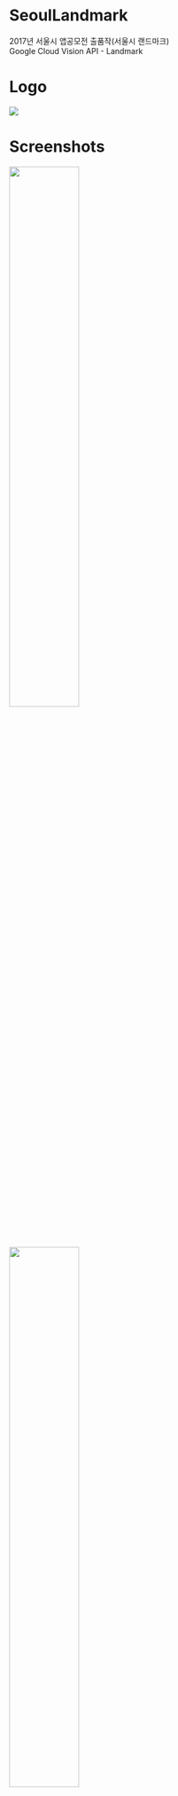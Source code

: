 # SeoulLandmark
2017년 서울시 앱공모전 출품작(서울시 랜드마크)  
Google Cloud Vision API - Landmark 

# Logo
<img src="https://user-images.githubusercontent.com/11040627/40346388-a0fc269a-5dd7-11e8-97d7-0eacc16c7f64.png"/>

# Screenshots
<img src="https://user-images.githubusercontent.com/11040627/40346685-92e63770-5dd8-11e8-90be-ee532b2d04f0.png" width="50%"/>  
<img src="https://user-images.githubusercontent.com/11040627/40346685-92e63770-5dd8-11e8-90be-ee532b2d04f0.png" width="50%"/>  
<img src="https://user-images.githubusercontent.com/11040627/40346686-9317cfa6-5dd8-11e8-88fc-9bbbb5a38c9d.png" width="50%"/>  
<img src="https://user-images.githubusercontent.com/11040627/40346687-93432a16-5dd8-11e8-9884-300469077e73.png" width="50%"/>  
<img src="https://user-images.githubusercontent.com/11040627/40346689-937056bc-5dd8-11e8-95b0-821143579d73.png" width="50%"/>  
<img src="https://user-images.githubusercontent.com/11040627/40346692-939f706e-5dd8-11e8-91e0-8a433315fc39.png" width="50%"/> 
